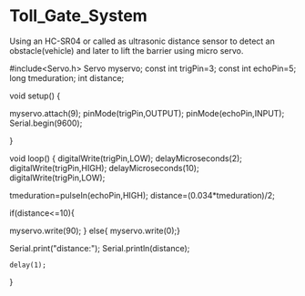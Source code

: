 # Toll_Gate_System
Using an HC-SR04 or called as ultrasonic distance sensor to detect an obstacle(vehicle) and later to lift the barrier using micro servo.

#include<Servo.h>
Servo myservo;
const int trigPin=3;
const int echoPin=5; 
long tmeduration;
int distance;



void setup() {

  myservo.attach(9);
  pinMode(trigPin,OUTPUT);
  pinMode(echoPin,INPUT);
  Serial.begin(9600);
  
  

}

void loop() {
  digitalWrite(trigPin,LOW);
  delayMicroseconds(2);
  digitalWrite(trigPin,HIGH);
  delayMicroseconds(10);
   digitalWrite(trigPin,LOW);
  
tmeduration=pulseIn(echoPin,HIGH);
distance=(0.034*tmeduration)/2;

if(distance<=10){
  
  myservo.write(90);
  }
  else{
    myservo.write(0);}
  
  Serial.print("distance:");
    Serial.println(distance);
  
    delay(1);
  

}
